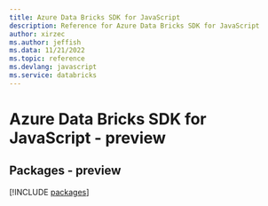 ```yaml
---
title: Azure Data Bricks SDK for JavaScript
description: Reference for Azure Data Bricks SDK for JavaScript
author: xirzec
ms.author: jeffish
ms.data: 11/21/2022
ms.topic: reference
ms.devlang: javascript
ms.service: databricks
---
```

# Azure Data Bricks SDK for JavaScript - preview
## Packages - preview
[!INCLUDE [packages](data-bricks-index.md)]